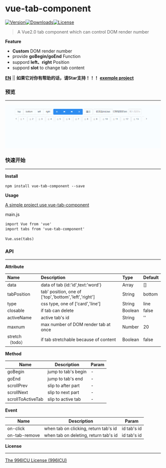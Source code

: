 # vue-tab-component

[![Version](http://img.shields.io/npm/v/vue-tab-component.svg)](https://www.npmjs.com/package/vue-tab-component)[![Downloads](http://img.shields.io/npm/dm/vue-tab-component.svg)](https://www.npmjs.com/package/vue-tab-component)[![License](https://img.shields.io/npm/l/vue-tab-component.svg?style=flat)](https://opensource.org/licenses/MIT)

> A Vue2.0 tab component which can control DOM render number

**Feature**

- **Custom** DOM render number
- provide **goBegin/goEnd** Function
- suppord **left、right** Position
- suppord **slot** to change tab content

**[EN](README.md)** || **如果它对你有帮助的话，请Star支持！！！**
**[exemple project](https://github.com/qq240814476/vue-tab-component-demo)**

### 预览

------

![demo](static/vue-tab-component.gif)

### 快速开始

------

**Install**

`npm install vue-tab-component --save`

**Usage**

[A simple project use vue-tab-component](https://github.com/qq240814476/vue-tab-component-demo)

main.js

```vue
import Vue from 'vue'
import tabs from 'vue-tab-component'

Vue.use(tabs)
```

### API

---

**Attribute**

| Name             | Description                                           | Type    | Default |
| :--------------- | :---------------------------------------------------- | :------ | :------ |
| data             | data of tab    {id:'id',text:'word'}                  | Array   | []      |
| tabPosition      | tab' position, one of ['top','bottom','left','right'] | String  | bottom  |
| type             | css type, one of ['card','line']                      | String  | line    |
| closable         | if tab can delete                                     | Boolean | false   |
| activeName       | active tab's id                                       | String  | ''      |
| maxnum           | max number of DOM render tab at once                  | Number  | 20      |
| stretch （todo） | if tab stretchable because of content                 | Boolean | false   |

**Method**

| Name              | Description         | Param |
| ----------------- | ------------------- | ----- |
| goBegin           | jump to tab's begin | -     |
| goEnd             | jump to tab's end   | -     |
| scrollPrev        | slip to after part  | -     |
| scrollNext        | slip to next part   | -     |
| scrollToActiveTab | slip to active tab  | -     |

**Event**

| Name          | Description                           | Param       |
| ------------- | ------------------------------------- | ----------- |
| on-click      | when tab on clicking, return tab's id | id tab's id |
| on-tab-remove | when tab on deleting, return tab's id | id tab's id |




**License**

------

[The 996ICU License (996ICU)](LICENSE)
